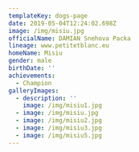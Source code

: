 ```yaml
---
templateKey: dogs-page
date: 2019-05-04T12:24:02.698Z
image: /img/misiu.jpg
officialName: DAMIAN Snehova Packa
lineage: www.petitetblanc.eu
homeName: Misiu
gender: male
birthDate: ''
achievements:
  - Champion
galleryImages:
  - description: ''
    image: /img/misiu1.jpg
  - image: /img/misiu.jpg
  - image: /img/misiu2.jpg
  - image: /img/misiu3.jpg
  - image: /img/misiu5.jpg
---
```


